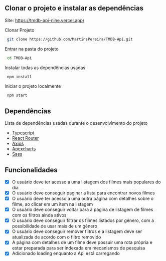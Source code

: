 ## Clonar o projeto e instalar as dependências

Site: https://tmdb-api-nine.vercel.app/


Clonar Projeto
  ```sh
   git clone https://github.com/MartinsPereira/TMDB-Api.git
  ```
Entrar na pasta do projeto
  ```sh
   cd TMDB-Api    
  ```
Instalar todas as dependências usadas
  ```sh
   npm install
  ```
Iniciar o projeto localmente
  ```sh
   npm start
  ```

## Dependências

Lista de dependências usadas durante o desenvolvimento do projeto

* [Typescript](https://www.typescriptlang.org/)
* [React Router](https://reactrouter.com/)
* [Axios](https://axios-http.com/docs/intro)
* [Apexcharts](https://apexcharts.com/)
* [Sass](https://sass-lang.com/)

## Funcionalidades

- [x] O usuário deve ter acesso a uma listagem dos filmes mais populares do dia
- [x] O usuário deve conseguir paginar a lista para encontrar novos filmes
- [x] O usuário deve ter acesso a uma outra página com detalhes sobre o filme, ao clicar em um item na listagem
- [x] O usuário deve conseguir voltar para a página de listagem de filmes com os filtros ainda ativos
- [x] O usuário deve conseguir filtrar os filmes listados por gênero, com a possibilidade de usar mais de um gênero
- [x] O usuário deve conseguir remover filtros e a listagem deve ser atualizada de acordo com o filtro removido
- [x] A página com detalhes de um filme deve possuir uma rota própria e estar preparada para ser indexada em mecanismos de pesquisa
- [x] Adicionado loading enquanto a Api está carregando
